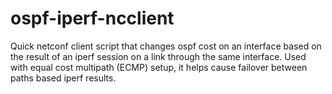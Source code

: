 # ospf-iperf-ncclient

Quick netconf client script that changes ospf cost on an interface based on the result of an iperf session on a link through the same interface.
Used with equal cost multipath (ECMP) setup, it helps cause failover between paths based iperf results.
 
